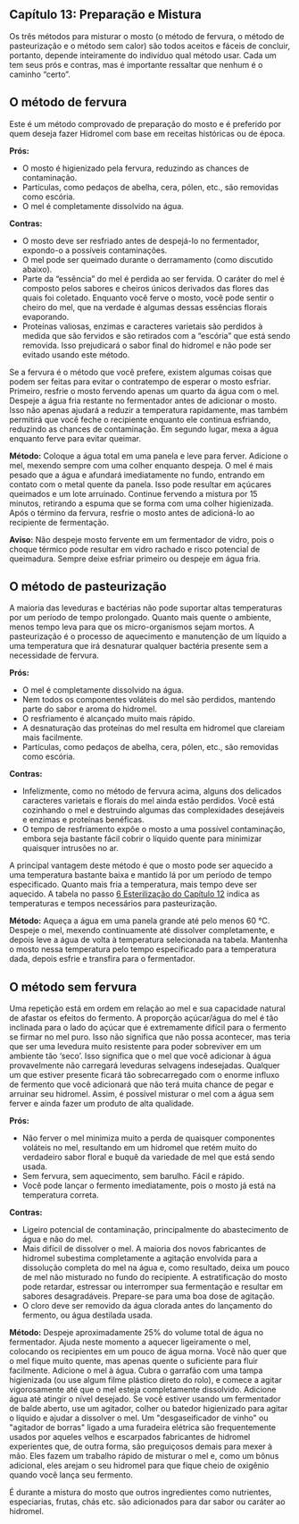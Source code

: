 ## Capítulo 13: Preparação e Mistura

Os três métodos para misturar o mosto (o método de fervura, o método de pasteurização e o método sem calor) são todos aceitos e fáceis de concluir, portanto, depende inteiramente do indivíduo qual método usar. Cada um tem seus prós e contras, mas é importante ressaltar que nenhum é o caminho “certo”.

## **O método de fervura**

Este é um método comprovado de preparação do mosto e é preferido por quem deseja fazer Hidromel com base em receitas históricas ou de época.

**Prós:**
- O mosto é higienizado pela fervura, reduzindo as chances de contaminação.
- Partículas, como pedaços de abelha, cera, pólen, etc., são removidas como escória.
- O mel é completamente dissolvido na água.

**Contras:**
- O mosto deve ser resfriado antes de despejá-lo no fermentador, expondo-o a possíveis contaminações.
- O mel pode ser queimado durante o derramamento (como discutido abaixo).
- Parte da “essência” do mel é perdida ao ser fervida. O caráter do mel é composto pelos sabores e cheiros únicos derivados das flores das quais foi coletado. Enquanto você ferve o mosto, você pode sentir o cheiro do mel, que na verdade é algumas dessas essências florais evaporando.
- Proteínas valiosas, enzimas e caracteres varietais são perdidos à medida que são fervidos e são retirados com a “escória” que está sendo removida. Isso prejudicará o sabor final do hidromel e não pode ser evitado usando este método.

Se a fervura é o método que você prefere, existem algumas coisas que podem ser feitas para evitar o contratempo de esperar o mosto esfriar. Primeiro, resfrie o mosto fervendo apenas um quarto da água com o mel. Despeje a água fria restante no fermentador antes de adicionar o mosto. Isso não apenas ajudará a reduzir a temperatura rapidamente, mas também permitirá que você feche o recipiente enquanto ele continua esfriando, reduzindo as chances de contaminação. Em segundo lugar, mexa a água enquanto ferve para evitar queimar.

**Método:** Coloque a água total em uma panela e leve para ferver. Adicione o mel, mexendo sempre com uma colher enquanto despeja. O mel é mais pesado que a água e afundará imediatamente no fundo, entrando em contato com o metal quente da panela. Isso pode resultar em açúcares queimados e um lote arruinado. Continue fervendo a mistura por 15 minutos, retirando a espuma que se forma com uma colher higienizada. Após o término da fervura, resfrie o mosto antes de adicioná-lo ao recipiente de fermentação.

**Aviso:** Não despeje mosto fervente em um fermentador de vidro, pois o choque térmico pode resultar em vidro rachado e risco potencial de queimadura. Sempre deixe esfriar primeiro ou despeje em água fria.

## **O método de pasteurização**

A maioria das leveduras e bactérias não pode suportar altas temperaturas por um período de tempo prolongado. Quanto mais quente o ambiente, menos tempo leva para que os micro-organismos sejam mortos. A pasteurização é o processo de aquecimento e manutenção de um líquido a uma temperatura que irá desnaturar qualquer bactéria presente sem a necessidade de fervura.

**Prós:**
- O mel é completamente dissolvido na água.
- Nem todos os componentes voláteis do mel são perdidos, mantendo parte do sabor e aroma do hidromel.
- O resfriamento é alcançado muito mais rápido.
- A desnaturação das proteínas do mel resulta em hidromel que clareiam mais facilmente.
- Partículas, como pedaços de abelha, cera, pólen, etc., são removidas como escória.

**Contras:**
- Infelizmente, como no método de fervura acima, alguns dos delicados caracteres varietais e florais do mel ainda estão perdidos. Você está cozinhando o mel e destruindo algumas das complexidades desejáveis e enzimas e proteínas benéficas.
- O tempo de resfriamento expõe o mosto a uma possível contaminação, embora seja bastante fácil cobrir o líquido quente para minimizar quaisquer intrusões no ar.

A principal vantagem deste método é que o mosto pode ser aquecido a uma temperatura bastante baixa e mantido lá por um período de tempo especificado. Quanto mais fria a temperatura, mais tempo deve ser aquecido. A tabela no passo [6 Esterilização do Capítulo 12](12-sanitation.md#passo-6-esterilização) indica as temperaturas e tempos necessários para pasteurização.

**Método:** Aqueça a água em uma panela grande até pelo menos 60 °C. Despeje o mel, mexendo continuamente até dissolver completamente, e depois leve a água de volta à temperatura selecionada na tabela. Mantenha o mosto nessa temperatura pelo tempo especificado para a temperatura dada, depois esfrie e transfira para o fermentador.

## O método sem fervura

Uma repetição está em ordem em relação ao mel e sua capacidade natural de afastar os efeitos do fermento. A proporção açúcar/água do mel é tão inclinada para o lado do açúcar que é extremamente difícil para o fermento se firmar no mel puro. Isso não significa que não possa acontecer, mas teria que ser uma levedura muito resistente para poder sobreviver em um ambiente tão ‘seco’. Isso significa que o mel que você adicionar à água provavelmente não carregará leveduras selvagens indesejadas. Qualquer um que estiver presente ficará tão sobrecarregado com o enorme influxo de fermento que você adicionará que não terá muita chance de pegar e arruinar seu hidromel. Assim, é possível misturar o mel com a água sem ferver e ainda fazer um produto de alta qualidade.

**Prós:**
- Não ferver o mel minimiza muito a perda de quaisquer componentes voláteis no mel, resultando em um hidromel que retém muito do verdadeiro sabor floral e buquê da variedade de mel que está sendo usada.
- Sem fervura, sem aquecimento, sem barulho. Fácil e rápido.
- Você pode lançar o fermento imediatamente, pois o mosto já está na temperatura correta.

**Contras:**
- Ligeiro potencial de contaminação, principalmente do abastecimento de água e não do mel.
- Mais difícil de dissolver o mel. A maioria dos novos fabricantes de hidromel subestima completamente a agitação envolvida para a dissolução completa do mel na água e, como resultado, deixa um pouco de mel não misturado no fundo do recipiente. A estratificação do mosto pode retardar, estressar ou interromper sua fermentação e resultar em sabores desagradáveis. Prepare-se para uma boa dose de agitação.
- O cloro deve ser removido da água clorada antes do lançamento do fermento, ou água destilada usada.

**Método:** Despeje aproximadamente 25% do volume total de água no fermentador. Ajuda neste momento a aquecer ligeiramente o mel, colocando os recipientes em um pouco de água morna. Você não quer que o mel fique muito quente, mas apenas quente o suficiente para fluir facilmente. Adicione o mel à água. Cubra o garrafão com uma tampa higienizada (ou use algum filme plástico direto do rolo), e comece a agitar vigorosamente até que o mel esteja completamente dissolvido. Adicione água até atingir o nível desejado. Se você estiver usando um fermentador de balde aberto, use um agitador, colher ou batedor higienizado para agitar o líquido e ajudar a dissolver o mel. Um "desgaseificador de vinho" ou "agitador de borras" ligado a uma furadeira elétrica são frequentemente usados por aqueles velhos e escarpados fabricantes de hidromel experientes que, de outra forma, são preguiçosos demais para mexer à mão. Eles fazem um trabalho rápido de misturar o mel e, como um bônus adicional, eles arejam o seu hidromel para que fique cheio de oxigênio quando você lança seu fermento.

É durante a mistura do mosto que outros ingredientes como nutrientes, especiarias, frutas, chás etc. são adicionados para dar sabor ou caráter ao hidromel.